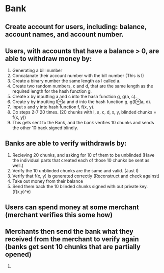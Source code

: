 # Bank
## Create account for users, including: balance, account names, and account number. 

## Users, with accounts that have a balance > 0, are able to withdraw money by:

1. Generating a bill number
2. Concatanate their account number with the bill number (This is I)
3. Create a binary number the same length as I called a.
4. Create two random numbers, c and d, that are the same length as the required length for the hash function g.
5. Create x by inputting a and c into the hash function g, g(a, c).
6. Create y by inputting I⊕a and d into the hash function g, g(I⊕a, d).
7. Input x and y into hash function f, f(x, y).
8. Do steps 2-7 20 times. (20 chunks with I, a, c, d, x, y, blinded chunks = f(x, y))
9. This gets sent to the Bank, and the bank verifies 10 chunks and sends the other 10 back signed blindly.

## Banks are able to verify withdrawls by:

1. Recieving 20 chunks, and asking for 10 of them to be unblinded (Have the individual parts that created each of those 10 chunks be sent as well.)
2. Verify the 10 unblinded chunks are the same and valid. (Just I)
3. Verify that f(x, y) is generated correctly (Reconstruct and check against)
4. Take out money from their balance
5. Send them back the 10 blinded chunks signed with out private key. (f(x,y)^e)

## Users can spend money at some merchant (merchant verifies this some how)

## Merchants then send the bank what they received from the merchant to verify again (banks get sent 10 chunks that are partially opened)

1. 



